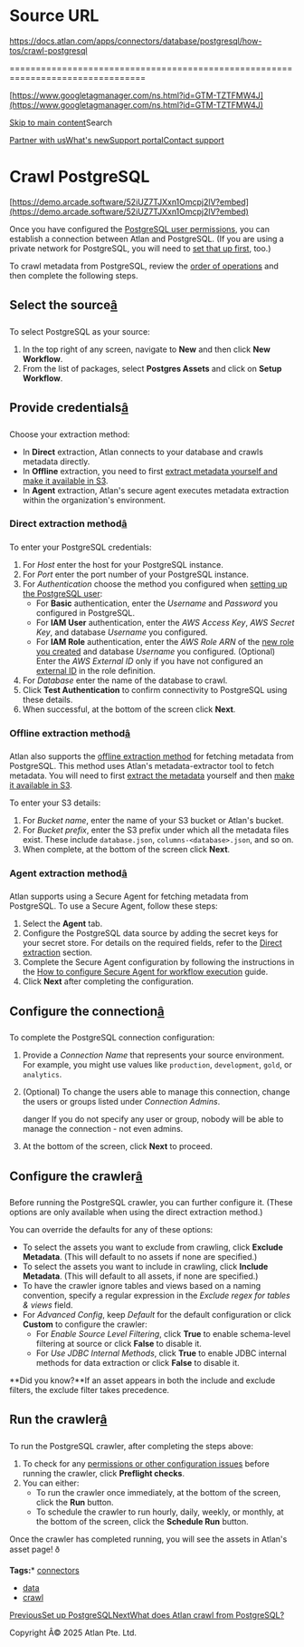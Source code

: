 # Source URL
https://docs.atlan.com/apps/connectors/database/postgresql/how-tos/crawl-postgresql

================================================================================

<!--
canonical: https://docs.atlan.com/apps/connectors/database/postgresql/how-tos/crawl-postgresql
link-alternate: https://docs.atlan.com/apps/connectors/database/postgresql/how-tos/crawl-postgresql
meta-description: To crawl metadata from PostgreSQL, review the [order of operations](/product/connections/how-tos/order-workflows) and then complete the following steps.
meta-docsearch:docusaurus_tag: docs-default-current
meta-docsearch:language: en
meta-docsearch:version: current
meta-docusaurus_locale: en
meta-docusaurus_tag: docs-default-current
meta-docusaurus_version: current
meta-generator: Docusaurus v3.8.1
meta-og-description: To crawl metadata from PostgreSQL, review the [order of operations](/product/connections/how-tos/order-workflows) and then complete the following steps.
meta-og-locale: en
meta-og-title: Crawl PostgreSQL | Atlan Documentation
meta-og-url: https://docs.atlan.com/apps/connectors/database/postgresql/how-tos/crawl-postgresql
meta-twitter:card: summary_large_image
meta-viewport: width=device-width,initial-scale=1
title: Crawl PostgreSQL | Atlan Documentation
-->

[https://www.googletagmanager.com/ns.html?id=GTM-TZTFMW4J](https://www.googletagmanager.com/ns.html?id=GTM-TZTFMW4J)

[Skip to main content](#__docusaurus_skipToContent_fallback)Search

[Partner with us](https://docs.google.com/forms/d/e/1FAIpQLScuAIhCm2GS7YFstrOjawbP8J7PUmOynQo7wI2yGCcCyEcVSw/viewform)[What's new](https://shipped.atlan.com/)[Support portal](https://atlan.zendesk.com/auth/v2/login/signin?return_to=https%3A%2F%2Fatlan.zendesk.com%2Fhc%2Fen-us&theme=hc&locale=en-us&brand_id=1900000425113&auth_origin=1900000425113%2Cfalse%2Ctrue)[Contact support](/support/submit-request)

Crawl PostgreSQL
================

[https://demo.arcade.software/52iUZ7TJXxn1Omcpj2lV?embed](https://demo.arcade.software/52iUZ7TJXxn1Omcpj2lV?embed)

Once you have configured the [PostgreSQL user permissions](/apps/connectors/database/postgresql/how-tos/set-up-postgresql), you can establish a connection between Atlan and PostgreSQL. (If you are using a private network for PostgreSQL, you will need to [set that up first](/apps/connectors/database/postgresql/how-tos/set-up-a-private-network-link-to-postgresql), too.)

To crawl metadata from PostgreSQL, review the [order of operations](/product/connections/how-tos/order-workflows) and then complete the following steps.

Select the source[â](#select-the-source "Direct link to Select the source")
-----------------------------------------------------------------------------

To select PostgreSQL as your source:

1. In the top right of any screen, navigate to **New** and then click **New Workflow**.
2. From the list of packages, select **Postgres Assets** and click on **Setup Workflow**.

Provide credentials[â](#provide-credentials "Direct link to Provide credentials")
-----------------------------------------------------------------------------------

Choose your extraction method:

* In **Direct** extraction, Atlan connects to your database and crawls metadata directly.
* In **Offline** extraction, you need to first [extract metadata yourself and make it available in S3](/apps/connectors/database/on-premises-databases/how-tos/set-up-on-premises-database-access).
* In **Agent** extraction, Atlan's secure agent executes metadata extraction within the organization's environment.

### Direct extraction method[â](#direct-extraction-method "Direct link to Direct extraction method")

To enter your PostgreSQL credentials:

1. For *Host* enter the host for your PostgreSQL instance.
2. For *Port* enter the port number of your PostgreSQL instance.
3. For *Authentication* choose the method you configured when [setting up the PostgreSQL user](/apps/connectors/database/postgresql/how-tos/set-up-postgresql):
    * For **Basic** authentication, enter the *Username* and *Password* you configured in PostgreSQL.
    * For **IAM User** authentication, enter the *AWS Access Key*, *AWS Secret Key*, and database *Username* you configured.
    * For **IAM Role** authentication, enter the *AWS Role ARN* of the [new role you created](/apps/connectors/database/postgresql/how-tos/set-up-postgresql) and database *Username* you configured. (Optional) Enter the *AWS External ID* only if you have not configured an [external ID](https://docs.aws.amazon.com/IAM/latest/UserGuide/id_roles_create_for-user_externalid.html) in the role definition.
4. For *Database* enter the name of the database to crawl.
5. Click **Test Authentication** to confirm connectivity to PostgreSQL using these details.
6. When successful, at the bottom of the screen click **Next**.

### Offline extraction method[â](#offline-extraction-method "Direct link to Offline extraction method")

Atlan also supports the [offline extraction method](/apps/connectors/database/on-premises-databases/how-tos/set-up-on-premises-database-access) for fetching metadata from PostgreSQL. This method uses Atlan's metadata\-extractor tool to fetch metadata. You will need to first [extract the metadata](/apps/connectors/database/on-premises-databases/how-tos/set-up-on-premises-database-access) yourself and then [make it available in S3](/apps/connectors/database/on-premises-databases/how-tos/crawl-on-premises-databases).

To enter your S3 details:

1. For *Bucket name*, enter the name of your S3 bucket or Atlan's bucket.
2. For *Bucket prefix*, enter the S3 prefix under which all the metadata files exist. These include `database.json`, `columns-<database>.json`, and so on.
3. When complete, at the bottom of the screen click **Next**.

### Agent extraction method[â](#agent-extraction-method "Direct link to Agent extraction method")

Atlan supports using a Secure Agent for fetching metadata from PostgreSQL. To use a Secure Agent, follow these steps:

1. Select the **Agent** tab.
2. Configure the PostgreSQL data source by adding the secret keys for your secret store. For details on the required fields, refer to the [Direct extraction](#direct-extraction-method) section.
3. Complete the Secure Agent configuration by following the instructions in the [How to configure Secure Agent for workflow execution](/secure-agent/how-tos/configure-secure-agent-for-workflow-execution) guide.
4. Click **Next** after completing the configuration.

Configure the connection[â](#configure-the-connection "Direct link to Configure the connection")
--------------------------------------------------------------------------------------------------

To complete the PostgreSQL connection configuration:

1. Provide a *Connection Name* that represents your source environment. For example, you might use values like `production`, `development`, `gold`, or `analytics`.
2. (Optional) To change the users able to manage this connection, change the users or groups listed under *Connection Admins*.

    danger If you do not specify any user or group, nobody will be able to manage the connection \- not even admins.
3. At the bottom of the screen, click **Next** to proceed.

Configure the crawler[â](#configure-the-crawler "Direct link to Configure the crawler")
-----------------------------------------------------------------------------------------

Before running the PostgreSQL crawler, you can further configure it. (These options are only available when using the direct extraction method.)

You can override the defaults for any of these options:

* To select the assets you want to exclude from crawling, click **Exclude Metadata**. (This will default to no assets if none are specified.)
* To select the assets you want to include in crawling, click **Include Metadata**. (This will default to all assets, if none are specified.)
* To have the crawler ignore tables and views based on a naming convention, specify a regular expression in the *Exclude regex for tables \& views* field.
* For *Advanced Config*, keep *Default* for the default configuration or click **Custom** to configure the crawler:
    + For *Enable Source Level Filtering*, click **True** to enable schema\-level filtering at source or click **False** to disable it.
    + For *Use JDBC Internal Methods*, click **True** to enable JDBC internal methods for data extraction or click **False** to disable it.

**Did you know?**If an asset appears in both the include and exclude filters, the exclude filter takes precedence.

Run the crawler[â](#run-the-crawler "Direct link to Run the crawler")
-----------------------------------------------------------------------

To run the PostgreSQL crawler, after completing the steps above:

1. To check for any [permissions or other configuration issues](/apps/connectors/database/postgresql/references/preflight-checks-for-postgresql) before running the crawler, click **Preflight checks**.
2. You can either:
    * To run the crawler once immediately, at the bottom of the screen, click the **Run** button.
    * To schedule the crawler to run hourly, daily, weekly, or monthly, at the bottom of the screen, click the **Schedule Run** button.

Once the crawler has completed running, you will see the assets in Atlan's asset page! ð

**Tags:*** [connectors](/tags/connectors)
* [data](/tags/data)
* [crawl](/tags/crawl)

[PreviousSet up PostgreSQL](/apps/connectors/database/postgresql/how-tos/set-up-postgresql)[NextWhat does Atlan crawl from PostgreSQL?](/apps/connectors/database/postgresql/references/what-does-atlan-crawl-from-postgresql)

Copyright Â© 2025 Atlan Pte. Ltd.

